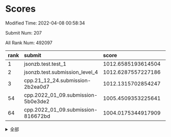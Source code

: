 # Scores

Modified Time: 2022-04-08 00:58:34

Submit Num: 207

All Rank Num: 492097

| rank |               submit               |       score        |       sigma        | pk_num |
| :--- | :--------------------------------- | :----------------- | :----------------- | :----- |
| 1    | jsonzb.test.test_1                 | 1012.6585193614504 | 0.7994354020769715 | 9506   |
| 2    | jsonzb.test.submission_level_4     | 1012.6287557227186 | 0.8109019193485241 | 9511   |
| 3    | cpp.21_12_24.submission-2b2ea0d7   | 1012.1315702854247 | 0.7904379056759462 | 9509   |
| 54   | cpp.2022_01_09.submission-5b0e3de2 | 1005.4509353225641 | 0.7301583136079823 | 9509   |
| 64   | cpp.2022_01_09.submission-816672bd | 1004.0175344917909 | 0.7162314281192368 | 9514   |


<details>
<summary>全部</summary>

| rank |                 submit                 |       score        |       sigma        | pk_num |
| :--- | :------------------------------------- | :----------------- | :----------------- | :----- |
| 1    | jsonzb.test.test_1                     | 1012.6585193614504 | 0.7994354020769715 | 9506   |
| 2    | jsonzb.test.submission_level_4         | 1012.6287557227186 | 0.8109019193485241 | 9511   |
| 3    | cpp.21_12_24.submission-2b2ea0d7       | 1012.1315702854247 | 0.7904379056759462 | 9509   |
| 4    | gobigger.level_3.submission_level_3_41 | 1011.8569118514046 | 0.788003773716719  | 9509   |
| 5    | gobigger.level_3.submission_level_3_35 | 1011.1904396209376 | 0.7635887680529476 | 9510   |
| 6    | gobigger.level_3.submission_level_3_30 | 1011.1899962625076 | 0.7510671874312291 | 9509   |
| 7    | gobigger.level_3.submission_level_3_32 | 1011.1500842622409 | 0.808092603806025  | 9508   |
| 8    | gobigger.level_3.submission_level_3_48 | 1011.0892146024154 | 0.7742771903622842 | 9510   |
| 9    | gobigger.level_3.submission_level_3_36 | 1010.8901693682519 | 0.7771509829988016 | 9509   |
| 10   | gobigger.level_3.submission_level_3_23 | 1010.8149996757988 | 0.7517163748462841 | 9511   |
| 11   | gobigger.level_3.submission_level_3_47 | 1010.7928621695776 | 0.7833673992444865 | 9508   |
| 12   | gobigger.level_3.submission_level_3_39 | 1010.7170311843677 | 0.7831797565400134 | 9508   |
| 13   | gobigger.level_3.submission_level_3_21 | 1010.6815711619014 | 0.7693354716866082 | 9508   |
| 14   | gobigger.level_3.submission_level_3_20 | 1010.6162575933708 | 0.7581606048528999 | 9513   |
| 15   | gobigger.level_3.submission_level_3_17 | 1010.5156022327398 | 0.7759129772824398 | 9505   |
| 16   | gobigger.level_3.submission_level_3_16 | 1010.473832558333  | 0.759166376313994  | 9509   |
| 17   | gobigger.level_3.submission_level_3_10 | 1010.4536916162943 | 0.7594728088256321 | 9511   |
| 18   | gobigger.level_3.submission_level_3_29 | 1010.3980412316322 | 0.755443201136239  | 9504   |
| 19   | gobigger.level_3.submission_level_3_46 | 1010.3147414975786 | 0.7577862438690547 | 9509   |
| 20   | gobigger.level_3.submission_level_3_14 | 1010.2310865716332 | 0.7903845434043801 | 9508   |
| 21   | gobigger.level_3.submission_level_3_28 | 1010.2242064024396 | 0.7616623116667436 | 9509   |
| 22   | gobigger.level_3.submission_level_3_11 | 1010.2228548763326 | 0.7601149126636674 | 9509   |
| 23   | gobigger.level_3.submission_level_3_3  | 1010.2020822270276 | 0.7926933765311412 | 9507   |
| 24   | gobigger.level_3.submission_level_3_25 | 1010.1943883332013 | 0.7537125758871235 | 9509   |
| 25   | gobigger.level_3.submission_level_3_38 | 1010.1498110459511 | 0.7695632443556808 | 9508   |
| 26   | gobigger.level_3.submission_level_3_43 | 1010.1385609729795 | 0.7736357183001676 | 9509   |
| 27   | gobigger.level_3.submission_level_3_26 | 1010.0734635410582 | 0.7555559463034165 | 9512   |
| 28   | gobigger.level_3.submission_level_3_40 | 1010.0129936390149 | 0.7501115353304245 | 9512   |
| 29   | gobigger.level_3.submission_level_3_44 | 1009.9268067578066 | 0.7424094752835285 | 9510   |
| 30   | gobigger.level_3.submission_level_3_24 | 1009.8747977778295 | 0.7598303005307907 | 9507   |
| 31   | gobigger.level_3.submission_level_3_8  | 1009.8411198433181 | 0.7671345954772137 | 9510   |
| 32   | gobigger.level_3.submission_level_3_42 | 1009.6989473380438 | 0.7412547270202925 | 9504   |
| 33   | gobigger.level_3.submission_level_3_15 | 1009.6742542522571 | 0.7495838677064615 | 9507   |
| 34   | gobigger.level_3.submission_level_3_13 | 1009.656569205882  | 0.7425016206272165 | 9510   |
| 35   | gobigger.level_3.submission_level_3_1  | 1009.6036895074884 | 0.7561457586923002 | 9511   |
| 36   | gobigger.level_3.submission_level_3_49 | 1009.5820724645356 | 0.7616448547552576 | 9509   |
| 37   | gobigger.level_3.submission_level_3_22 | 1009.5635457627025 | 0.7432344819949556 | 9511   |
| 38   | gobigger.level_3.submission_level_3_9  | 1009.3349769590791 | 0.7775297151800044 | 9505   |
| 39   | gobigger.level_3.submission_level_3_19 | 1009.3112688907677 | 0.758584525014708  | 9510   |
| 40   | gobigger.level_3.submission_level_3_0  | 1009.2467950046497 | 0.7583453387394382 | 9506   |
| 41   | gobigger.level_3.submission_level_3_2  | 1009.1951602109492 | 0.7746043714027363 | 9514   |
| 42   | gobigger.level_3.submission_level_3_5  | 1009.1893782642579 | 0.758982437484417  | 9511   |
| 43   | gobigger.level_3.submission_level_3_37 | 1009.0948554288556 | 0.7554495021031882 | 9506   |
| 44   | gobigger.level_3.submission_level_3_6  | 1009.0836327620026 | 0.7392472021688672 | 9508   |
| 45   | gobigger.level_3.submission_level_3_12 | 1009.0752681530579 | 0.7810343831127213 | 9509   |
| 46   | gobigger.level_3.submission_level_3_18 | 1008.8992347178593 | 0.7493291923683001 | 9504   |
| 47   | gobigger.level_3.submission_level_3_27 | 1008.8860463515    | 0.7370685655004088 | 9511   |
| 48   | gobigger.level_3.submission_level_3_33 | 1008.8783244611403 | 0.7499038064276494 | 9514   |
| 49   | gobigger.level_3.submission_level_3_45 | 1008.6977038413366 | 0.7825808847157867 | 9507   |
| 50   | gobigger.level_3.submission_level_3_34 | 1008.6688415171395 | 0.7292612398350395 | 9511   |
| 51   | gobigger.level_3.submission_level_3_7  | 1008.6532881821445 | 0.7448617095253836 | 9509   |
| 52   | gobigger.level_3.submission_level_3_4  | 1008.5300333608747 | 0.7465028977459134 | 9508   |
| 53   | gobigger.level_3.submission_level_3_31 | 1008.3769860958695 | 0.7173951755771067 | 9510   |
| 54   | cpp.2022_01_09.submission-5b0e3de2     | 1005.4509353225641 | 0.7301583136079823 | 9509   |
| 55   | gobigger.level_1.submission_level_1_43 | 1004.9111983599498 | 0.7135784930539822 | 9507   |
| 56   | gobigger.level_1.submission_level_1_27 | 1004.8324712291939 | 0.7224748482557745 | 9508   |
| 57   | gobigger.level_1.submission_level_1_48 | 1004.5914065037371 | 0.7130214502484298 | 9507   |
| 58   | gobigger.level_1.submission_level_1_38 | 1004.5788271828179 | 0.7222284187652369 | 9511   |
| 59   | gobigger.level_1.submission_level_1_35 | 1004.5215956517455 | 0.7362820544758731 | 9513   |
| 60   | gobigger.level_1.submission_level_1_2  | 1004.4563634005394 | 0.7033422711223746 | 9508   |
| 61   | gobigger.level_1.submission_level_1_10 | 1004.4035313447214 | 0.720283252095337  | 9506   |
| 62   | gobigger.level_1.submission_level_1_3  | 1004.307888747214  | 0.707994655262607  | 9511   |
| 63   | gobigger.level_1.submission_level_1_33 | 1004.1873460355462 | 0.7217084741258504 | 9513   |
| 64   | cpp.2022_01_09.submission-816672bd     | 1004.0175344917909 | 0.7162314281192368 | 9514   |
| 65   | gobigger.level_1.submission_level_1_16 | 1003.8492802239359 | 0.7164714098027741 | 9514   |
| 66   | gobigger.level_1.submission_level_1_8  | 1003.7725358485185 | 0.7161101844945483 | 9507   |
| 67   | gobigger.level_1.submission_level_1_40 | 1003.7411315166185 | 0.7141817957459591 | 9509   |
| 68   | gobigger.level_1.submission_level_1_25 | 1003.7171050499127 | 0.7144777881525126 | 9508   |
| 69   | gobigger.level_1.submission_level_1_19 | 1003.6511251312735 | 0.7122115411984222 | 9511   |
| 70   | gobigger.level_1.submission_level_1_30 | 1003.6075764693524 | 0.7059740985352554 | 9508   |
| 71   | gobigger.level_1.submission_level_1_46 | 1003.6074467811973 | 0.7083873735840692 | 9510   |
| 72   | gobigger.level_1.submission_level_1_45 | 1003.5180948998637 | 0.7208247503792001 | 9511   |
| 73   | gobigger.level_1.submission_level_1_9  | 1003.4675591374164 | 0.7210579762809252 | 9513   |
| 74   | gobigger.level_1.submission_level_1_31 | 1003.4317897112655 | 0.7035891071596344 | 9509   |
| 75   | gobigger.level_1.submission_level_1_0  | 1003.3002872385694 | 0.7074215811458539 | 9504   |
| 76   | gobigger.level_1.submission_level_1_36 | 1003.2972563124625 | 0.7109397919752021 | 9510   |
| 77   | gobigger.level_1.submission_level_1_28 | 1003.2624275518748 | 0.7152638547779323 | 9510   |
| 78   | gobigger.level_1.submission_level_1_49 | 1003.2463276242903 | 0.7168812315240078 | 9510   |
| 79   | gobigger.level_1.submission_level_1_22 | 1003.2288153198757 | 0.718577681558148  | 9509   |
| 80   | gobigger.level_1.submission_level_1_11 | 1003.2256613155057 | 0.7063857653923404 | 9510   |
| 81   | gobigger.level_1.submission_level_1_4  | 1003.1768567240593 | 0.7204678074732077 | 9507   |
| 82   | gobigger.level_1.submission_level_1_41 | 1003.1269153976729 | 0.710005650530689  | 9509   |
| 83   | gobigger.level_1.submission_level_1_14 | 1003.125581738072  | 0.7103512433513705 | 9512   |
| 84   | gobigger.level_1.submission_level_1_29 | 1003.110974567998  | 0.7098447987579325 | 9515   |
| 85   | gobigger.level_1.submission_level_1_15 | 1003.1043489024532 | 0.7127728020736248 | 9505   |
| 86   | gobigger.level_1.submission_level_1_23 | 1003.0898443922553 | 0.7156548367851081 | 9503   |
| 87   | gobigger.level_1.submission_level_1_21 | 1003.0454973236515 | 0.7189912353716003 | 9501   |
| 88   | gobigger.level_1.submission_level_1_39 | 1002.9449740520485 | 0.7130103845246422 | 9511   |
| 89   | gobigger.level_1.submission_level_1_42 | 1002.9295343971673 | 0.7237669286034774 | 9510   |
| 90   | gobigger.level_1.submission_level_1_5  | 1002.8577260250224 | 0.7134986241961387 | 9511   |
| 91   | gobigger.level_1.submission_level_1_44 | 1002.8410245629402 | 0.7101401254098659 | 9512   |
| 92   | gobigger.level_1.submission_level_1_37 | 1002.8388043805405 | 0.7167223114014338 | 9513   |
| 93   | gobigger.level_1.submission_level_1_20 | 1002.7618847067424 | 0.7207318670329398 | 9509   |
| 94   | gobigger.level_1.submission_level_1_12 | 1002.6866859223375 | 0.7157604633274215 | 9505   |
| 95   | gobigger.level_1.submission_level_1_6  | 1002.660686602261  | 0.7215220527028693 | 9508   |
| 96   | gobigger.level_1.submission_level_1_24 | 1002.6438540606824 | 0.7131819690392451 | 9509   |
| 97   | gobigger.level_1.submission_level_1_32 | 1002.6396276593329 | 0.7192638412589369 | 9507   |
| 98   | gobigger.level_1.submission_level_1_13 | 1002.6217304208357 | 0.7176011376349081 | 9505   |
| 99   | gobigger.level_1.submission_level_1_17 | 1002.5037616466052 | 0.7131570196777482 | 9512   |
| 100  | gobigger.level_1.submission_level_1_34 | 1002.4366935024544 | 0.7053721544035414 | 9513   |
| 101  | gobigger.level_1.submission_level_1_26 | 1002.3596285142706 | 0.7111923880853463 | 9508   |
| 102  | gobigger.level_1.submission_level_1_7  | 1002.2227030552197 | 0.7174734178607423 | 9510   |
| 103  | gobigger.level_1.submission_level_1_18 | 1001.898254838172  | 0.70867310834343   | 9513   |
| 104  | gobigger.level_1.submission_level_1_47 | 1001.746200239904  | 0.7130302270958379 | 9511   |
| 105  | gobigger.level_1.submission_level_1_1  | 1001.4985926109011 | 0.7086941591479795 | 9515   |
| 106  | gobigger.random.submission_random_38   | 997.2823650789927  | 0.7091594871798969 | 9511   |
| 107  | gobigger.random.submission_random_29   | 997.1623294812521  | 0.7019480246202648 | 9507   |
| 108  | gobigger.random.submission_random_27   | 996.9206822147386  | 0.7053354944484329 | 9509   |
| 109  | gobigger.random.submission_random_36   | 996.9001426763908  | 0.708466735078986  | 9509   |
| 110  | gobigger.random.submission_random_34   | 996.8705204348396  | 0.7262947508693565 | 9511   |
| 111  | gobigger.random.submission_random_20   | 996.7766838760324  | 0.7079175989020651 | 9515   |
| 112  | gobigger.random.submission_random_42   | 996.7704599369314  | 0.7119508483727697 | 9510   |
| 113  | gobigger.random.submission_random_23   | 996.6854354186787  | 0.7142111210168217 | 9508   |
| 114  | gobigger.random.submission_random_31   | 996.6592283149571  | 0.7134897575963046 | 9508   |
| 115  | gobigger.random.submission_random_10   | 996.5996490671511  | 0.7072765108201668 | 9510   |
| 116  | gobigger.random.submission_random_17   | 996.4569081937483  | 0.7041020318695136 | 9508   |
| 117  | gobigger.random.submission_random_35   | 996.4330459965945  | 0.7110586907220106 | 9509   |
| 118  | gobigger.random.submission_random_18   | 996.4117353327415  | 0.7041557551305522 | 9507   |
| 119  | gobigger.random.submission_random_16   | 996.4076522590958  | 0.7026407228747122 | 9507   |
| 120  | gobigger.random.submission_random_12   | 996.3550561543111  | 0.7042969698498016 | 9507   |
| 121  | gobigger.random.submission_random_22   | 996.315508864631   | 0.7158213028822619 | 9513   |
| 122  | gobigger.random.submission_random_37   | 996.292648659667   | 0.7086707956856945 | 9507   |
| 123  | gobigger.random.submission_random_39   | 996.2868902762544  | 0.7005969366510039 | 9510   |
| 124  | gobigger.random.submission_random_1    | 996.2396134227954  | 0.7149209519243976 | 9508   |
| 125  | gobigger.random.submission_random_44   | 996.2280143817824  | 0.7066335555749844 | 9510   |
| 126  | gobigger.random.submission_random_21   | 996.1936230527331  | 0.702102182146385  | 9508   |
| 127  | gobigger.random.submission_random_33   | 996.1827396540754  | 0.7030870795133862 | 9506   |
| 128  | gobigger.random.submission_random_15   | 996.1708378146443  | 0.7167698620313396 | 9513   |
| 129  | gobigger.random.submission_random_2    | 996.1444801121909  | 0.7125349843579315 | 9507   |
| 130  | gobigger.random.submission_random_43   | 996.131625241483   | 0.701201427217718  | 9516   |
| 131  | gobigger.random.submission_random_7    | 996.0687555714621  | 0.7188575909380686 | 9511   |
| 132  | gobigger.random.submission_random_25   | 996.0663386005343  | 0.7056812087015775 | 9508   |
| 133  | gobigger.random.submission_random_0    | 996.0609395744196  | 0.7237612948408545 | 9507   |
| 134  | gobigger.random.submission_random_26   | 996.0550069548058  | 0.7155948561414458 | 9508   |
| 135  | gobigger.random.submission_random_11   | 996.0050374222348  | 0.7102655839499676 | 9512   |
| 136  | gobigger.random.submission_random_48   | 995.9918864222466  | 0.7158084968870239 | 9513   |
| 137  | gobigger.random.submission_random_28   | 995.9822749288124  | 0.7094885226081885 | 9512   |
| 138  | gobigger.random.submission_random_49   | 995.9768163906681  | 0.7023204265768161 | 9510   |
| 139  | gobigger.random.submission_random_8    | 995.9237453035043  | 0.7081204888631758 | 9511   |
| 140  | gobigger.random.submission_random_4    | 995.9081167281621  | 0.7054656982307294 | 9512   |
| 141  | gobigger.random.submission_random_14   | 995.8516787934379  | 0.7022528641276299 | 9510   |
| 142  | gobigger.random.submission_random_46   | 995.5896900168531  | 0.7048847562882098 | 9509   |
| 143  | gobigger.random.submission_random_9    | 995.541060083251   | 0.7266595772371311 | 9509   |
| 144  | gobigger.random.submission_random_3    | 995.5255432100071  | 0.7156115099218877 | 9510   |
| 145  | gobigger.random.submission_random_24   | 995.462074994587   | 0.7234877117561203 | 9514   |
| 146  | gobigger.random.submission_random_5    | 995.3460337511694  | 0.7053237877323814 | 9508   |
| 147  | gobigger.level_2.submission_level_2_25 | 995.3192373067625  | 0.7180145623607985 | 9508   |
| 148  | gobigger.random.submission_random_6    | 995.2727596363036  | 0.7170276188734462 | 9515   |
| 149  | gobigger.random.submission_random_47   | 995.2179749136089  | 0.7141173566813402 | 9512   |
| 150  | gobigger.random.submission_random_32   | 995.1393196608246  | 0.708293094850088  | 9513   |
| 151  | gobigger.random.submission_random_30   | 995.1269797773855  | 0.7171804940444743 | 9511   |
| 152  | gobigger.random.submission_random_40   | 995.1207617614043  | 0.7055831597434771 | 9509   |
| 153  | gobigger.random.submission_random_41   | 995.009854569466   | 0.7207195648135895 | 9505   |
| 154  | gobigger.random.submission_random_19   | 994.9427276423381  | 0.7261901334794394 | 9514   |
| 155  | gobigger.level_2.submission_level_2_44 | 994.8070043417665  | 0.7265263951080839 | 9507   |
| 156  | gobigger.random.submission_random_13   | 994.7380154015561  | 0.7240778564103314 | 9503   |
| 157  | gobigger.level_2.submission_level_2_11 | 994.7047956876395  | 0.7256624393991297 | 9510   |
| 158  | gobigger.random.submission_random_45   | 994.3715086606136  | 0.722076147055205  | 9508   |
| 159  | gobigger.level_2.submission_level_2_23 | 994.2294008306962  | 0.7289333256534147 | 9506   |
| 160  | gobigger.level_2.submission_level_2_0  | 994.1761597830988  | 0.724421462106068  | 9512   |
| 161  | gobigger.level_2.submission_level_2_4  | 994.1356088493468  | 0.7441145131847209 | 9505   |
| 162  | gobigger.level_2.submission_level_2_15 | 993.808924126172   | 0.7270599032405317 | 9512   |
| 163  | gobigger.level_2.submission_level_2_1  | 993.1281510368774  | 0.7379863153385082 | 9509   |
| 164  | gobigger.level_2.submission_level_2_6  | 992.8425454789954  | 0.736419349774977  | 9508   |
| 165  | gobigger.level_2.submission_level_2_14 | 992.8231745362823  | 0.7438458779723722 | 9507   |
| 166  | gobigger.level_2.submission_level_2_39 | 992.7372489496892  | 0.7311718184265176 | 9513   |
| 167  | gobigger.level_2.submission_level_2_12 | 992.6220415558133  | 0.7348449663489616 | 9516   |
| 168  | gobigger.level_2.submission_level_2_42 | 992.6207444291308  | 0.7363452306166199 | 9508   |
| 169  | gobigger.level_2.submission_level_2_22 | 992.6071507895145  | 0.7443930197801683 | 9508   |
| 170  | gobigger.level_2.submission_level_2_33 | 992.5929437877305  | 0.7555248434593076 | 9504   |
| 171  | gobigger.level_2.submission_level_2_7  | 992.5635941636341  | 0.73902152896194   | 9507   |
| 172  | gobigger.level_2.submission_level_2_27 | 992.5478066662728  | 0.7585883049276776 | 9513   |
| 173  | gobigger.level_2.submission_level_2_18 | 992.4888984689926  | 0.7354763891819057 | 9513   |
| 174  | gobigger.level_2.submission_level_2_34 | 992.4786684484895  | 0.7480946047793287 | 9508   |
| 175  | gobigger.level_2.submission_level_2_29 | 992.4142277052837  | 0.7522120882758119 | 9505   |
| 176  | gobigger.level_2.submission_level_2_16 | 992.3653956067935  | 0.7501170020705766 | 9509   |
| 177  | gobigger.level_2.submission_level_2_19 | 992.168595284385   | 0.7516669206927089 | 9508   |
| 178  | gobigger.level_2.submission_level_2_21 | 992.1421052526789  | 0.7422421684417045 | 9510   |
| 179  | gobigger.level_2.submission_level_2_13 | 992.1371507513211  | 0.7464693262025003 | 9507   |
| 180  | gobigger.level_2.submission_level_2_5  | 992.1203817339383  | 0.742829166245773  | 9508   |
| 181  | gobigger.level_2.submission_level_2_46 | 992.1023984199752  | 0.7434839361890611 | 9512   |
| 182  | gobigger.level_2.submission_level_2_2  | 992.0912356580629  | 0.7512900242603798 | 9508   |
| 183  | gobigger.level_2.submission_level_2_43 | 992.0461972251335  | 0.7472494120619572 | 9506   |
| 184  | gobigger.level_2.submission_level_2_38 | 992.0273617139801  | 0.7393570881237649 | 9508   |
| 185  | gobigger.level_2.submission_level_2_17 | 992.0147081648696  | 0.7498134094831284 | 9507   |
| 186  | gobigger.level_2.submission_level_2_9  | 991.907022610783   | 0.7317388267781032 | 9508   |
| 187  | gobigger.level_2.submission_level_2_20 | 991.9054203771954  | 0.7422748392640605 | 9510   |
| 188  | gobigger.level_2.submission_level_2_30 | 991.8294467637714  | 0.7323208764785665 | 9510   |
| 189  | gobigger.level_2.submission_level_2_49 | 991.8282335700765  | 0.7737712973661459 | 9510   |
| 190  | gobigger.level_2.submission_level_2_3  | 991.815845083125   | 0.7690796152398517 | 9508   |
| 191  | gobigger.level_2.submission_level_2_47 | 991.7929563479153  | 0.7514681179457536 | 9500   |
| 192  | gobigger.level_2.submission_level_2_35 | 991.653698239019   | 0.7307767723872505 | 9505   |
| 193  | gobigger.level_2.submission_level_2_24 | 991.6217692283426  | 0.7650373408794071 | 9508   |
| 194  | gobigger.level_2.submission_level_2_40 | 991.585789250861   | 0.7418999250189549 | 9506   |
| 195  | gobigger.level_2.submission_level_2_31 | 991.5293646726839  | 0.7561553516864983 | 9509   |
| 196  | gobigger.level_2.submission_level_2_41 | 991.4779205939246  | 0.7642755112035257 | 9510   |
| 197  | gobigger.level_2.submission_level_2_37 | 991.4703466602185  | 0.7490384443566496 | 9505   |
| 198  | gobigger.level_2.submission_level_2_45 | 991.3865439936079  | 0.7369854235585069 | 9511   |
| 199  | gobigger.level_2.submission_level_2_48 | 991.3093691737442  | 0.7550419666352546 | 9511   |
| 200  | gobigger.level_2.submission_level_2_8  | 991.2718625217518  | 0.752803585331798  | 9506   |
| 201  | gobigger.level_2.submission_level_2_26 | 991.0073920894829  | 0.742872506911955  | 9506   |
| 202  | gobigger.level_2.submission_level_2_28 | 990.9942509047173  | 0.7516950617064165 | 9514   |
| 203  | gobigger.level_2.submission_level_2_32 | 990.9372760719164  | 0.7713666056598217 | 9508   |
| 204  | gobigger.level_2.submission_level_2_10 | 990.6442339229056  | 0.7566739183368282 | 9506   |
| 205  | gobigger.level_2.submission_level_2_36 | 990.4174986639812  | 0.7724295789193582 | 9502   |
| 206  | gobigger.none.submission_none_0        | 977.0978818124671  | 1.3077377880083707 | 9513   |
| 207  | gobigger.none.submission_none_1        | 976.2021112352     | 1.5291145556313315 | 9509   |

</details>